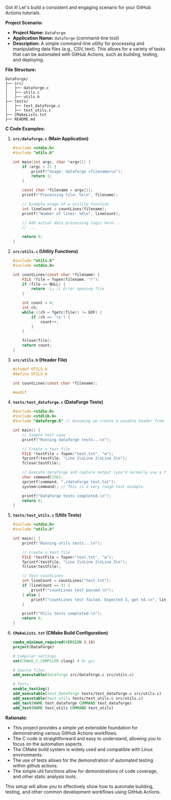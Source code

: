 Got it! Let's build a consistent and engaging scenario for your GitHub Actions tutorials.

**Project Scenario:**

* **Project Name:** `DataForge`
* **Application Name:** `dataforge` (command-line tool)
* **Description:** A simple command-line utility for processing and manipulating data files (e.g., CSV, text). This allows for a variety of tasks that can be automated with GitHub Actions, such as building, testing, and deploying.

**File Structure:**

```
DataForge/
├── src/
│   ├── dataforge.c
│   ├── utils.c
│   ├── utils.h
├── tests/
│   ├── test_dataforge.c
│   ├── test_utils.c
├── CMakeLists.txt
├── README.md
```

**C Code Examples:**

1.  **`src/dataforge.c` (Main Application)**

    ```c
    #include <stdio.h>
    #include "utils.h"

    int main(int argc, char *argv[]) {
        if (argc < 2) {
            printf("Usage: dataforge <filename>\n");
            return 1;
        }

        const char *filename = argv[1];
        printf("Processing file: %s\n", filename);

        // Example usage of a utility function
        int lineCount = countLines(filename);
        printf("Number of lines: %d\n", lineCount);

        // Add actual data processing logic here...
        // ...

        return 0;
    }
    ```

2.  **`src/utils.c` (Utility Functions)**

    ```c
    #include "utils.h"
    #include <stdio.h>

    int countLines(const char *filename) {
        FILE *file = fopen(filename, "r");
        if (file == NULL) {
            return -1; // Error opening file
        }

        int count = 0;
        int ch;
        while ((ch = fgetc(file)) != EOF) {
            if (ch == '\n') {
                count++;
            }
        }

        fclose(file);
        return count;
    }
    ```

3.  **`src/utils.h` (Header File)**

    ```c
    #ifndef UTILS_H
    #define UTILS_H

    int countLines(const char *filename);

    #endif
    ```

4.  **`tests/test_dataforge.c` (DataForge Tests)**

    ```c
    #include <stdio.h>
    #include <stdlib.h>
    #include "dataforge.h" // Assuming we create a useable header from dataforge.c

    int main() {
        // Simple test case
        printf("Running dataforge tests...\n");

        // Create a test file
        FILE *testFile = fopen("test.txt", "w");
        fprintf(testFile, "Line 1\nLine 2\nLine 3\n");
        fclose(testFile);

        // Execute dataforge and capture output (you'd normally use a testing framework)
        char command[256];
        sprintf(command, "./dataforge test.txt");
        system(command); // This is a very rough test example.

        printf("DataForge tests completed.\n");
        return 0;
    }
    ```

5.  **`tests/test_utils.c` (Utils Tests)**

    ```c
    #include <stdio.h>
    #include "utils.h"

    int main() {
        printf("Running utils tests...\n");

        // Create a test file
        FILE *testFile = fopen("test.txt", "w");
        fprintf(testFile, "Line 1\nLine 2\nLine 3\n");
        fclose(testFile);

        // Test countLines
        int lineCount = countLines("test.txt");
        if (lineCount == 3) {
            printf("countLines test passed.\n");
        } else {
            printf("countLines test failed. Expected 3, got %d.\n", lineCount);
        }

        printf("Utils tests completed.\n");
        return 0;
    }
    ```

6.  **`CMakeLists.txt` (CMake Build Configuration)**

    ```cmake
    cmake_minimum_required(VERSION 3.10)
    project(DataForge)

    # Compiler settings
    set(CMAKE_C_COMPILER clang) # Or gcc

    # Source files
    add_executable(dataforge src/dataforge.c src/utils.c)

    # Tests
    enable_testing()
    add_executable(test_dataforge tests/test_dataforge.c src/utils.c)
    add_executable(test_utils tests/test_utils.c src/utils.c)
    add_test(NAME test_dataforge COMMAND test_dataforge)
    add_test(NAME test_utils COMMAND test_utils)
    ```

**Rationale:**

* This project provides a simple yet extensible foundation for demonstrating various GitHub Actions workflows.
* The C code is straightforward and easy to understand, allowing you to focus on the automation aspects.
* The CMake build system is widely used and compatible with Linux environments.
* The use of tests allows for the demonstration of automated testing within github actions.
* The simple util functions allow for demonstrations of code coverage, and other static analysis tools.

This setup will allow you to effectively show how to automate building, testing, and other common development workflows using GitHub Actions.
